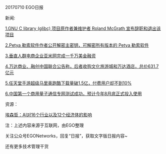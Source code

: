 20170710 EGO日报

新闻:

[1.GNU C library (glibc) 项目原作者兼维护者  Roland McGrath 宣布辞职和退出该项目](https://www.oschina.net/news/86610/glibc-founder%20-and-maintainer-resign)

[2.Petya 勒索软件作者公开解密主密钥，可解密所有版本的 Petya 勒索软件](https://www.oschina.net/news/86608/author-discloses-the-petya-ransomware-decryption-key)

[3.垂直人群电商企业亚米网完成一千万美金融资](http://www.sootoo.com/content/671936.shtml)

[4.万达商业、融创中国联合公告称，后者收购文化旅游城和万达酒店，总价631.7亿元](http://tech.qq.com/a/20170710/041980.htm)

[5.任天堂手游超级马里奥跑酷下载量破1.5亿，付费用户却不到10%](http://tech.qq.com/a/20170710/041780.htm)

[6.中国第一个商用量子通信专网测试成功，预计今年8月底正式投入使用](http://www.cnbeta.com/articles/tech/630207.htm)

资源：

[埃森哲：AI对16个行业以及12个经济体的影响](http://www.199it.com/archives/610451.html)

注：上述内容来源于互联网，由EGO整理

关注公众号EGONetworks，回复“日报”，获取文字版日报内容~

还有更多技术管理干货
